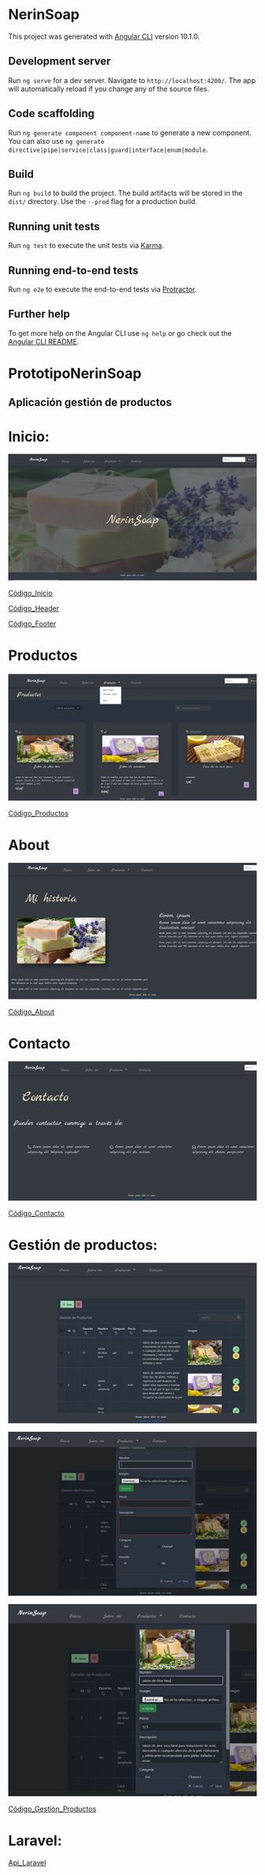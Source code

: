 # NerinSoap

This project was generated with [Angular CLI](https://github.com/angular/angular-cli) version 10.1.0.

## Development server

Run `ng serve` for a dev server. Navigate to `http://localhost:4200/`. The app will automatically reload if you change any of the source files.

## Code scaffolding

Run `ng generate component component-name` to generate a new component. You can also use `ng generate directive|pipe|service|class|guard|interface|enum|module`.

## Build

Run `ng build` to build the project. The build artifacts will be stored in the `dist/` directory. Use the `--prod` flag for a production build.

## Running unit tests

Run `ng test` to execute the unit tests via [Karma](https://karma-runner.github.io).

## Running end-to-end tests

Run `ng e2e` to execute the end-to-end tests via [Protractor](http://www.protractortest.org/).

## Further help

To get more help on the Angular CLI use `ng help` or go check out the [Angular CLI README](https://github.com/angular/angular-cli/blob/master/README.md).
# PrototipoNerinSoap

## Aplicación gestión de productos

# Inicio: 

![ImagenInicio](https://github.com/SaraSat/PrototipoNerinSoap/blob/main/src/assets/images/inicio.PNG)

[Código_Inicio](https://github.com/SaraSat/PrototipoNerinSoap/tree/main/src/app/inicio)

[Código_Header](https://github.com/SaraSat/PrototipoNerinSoap/tree/main/src/app/header)

[Código_Footer](https://github.com/SaraSat/PrototipoNerinSoap/tree/main/src/app/footer)

# Productos
![ImagenInicio](https://github.com/SaraSat/PrototipoNerinSoap/blob/main/src/assets/images/productos.PNG)

[Código_Productos](https://github.com/SaraSat/PrototipoNerinSoap/tree/main/src/app/productos)

# About
![ImagenInicio](https://github.com/SaraSat/PrototipoNerinSoap/blob/main/src/assets/images/about.PNG)

[Código_About](https://github.com/SaraSat/PrototipoNerinSoap/tree/main/src/app/about)

# Contacto
![ImagenInicio](https://github.com/SaraSat/PrototipoNerinSoap/blob/main/src/assets/images/contacto.PNG)

[Código_Contacto](https://github.com/SaraSat/PrototipoNerinSoap/tree/main/src/app/contacto)


# Gestión de productos: 

![Imagen_Productos_Tabla](https://github.com/SaraSat/PrototipoNerinSoap/blob/main/src/assets/images/tabla.PNG)

![Imagen_Productos_Registro](https://github.com/SaraSat/PrototipoNerinSoap/blob/main/src/assets/images/nuevo.PNG)

![Imagen_Productos_Editar](https://github.com/SaraSat/PrototipoNerinSoap/blob/main/src/assets/images/editar.PNG)

[Código_Gestión_Productos](https://github.com/SaraSat/PrototipoNerinSoap/tree/main/src/app/gestor)

# Laravel: 
[Api_Laravel](https://github.com/SaraSat/api_NerinSoap/blob/main/app/Http/Controllers/ProductoController.php)